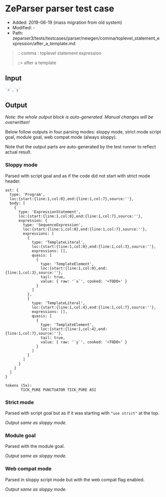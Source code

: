 # ZeParser parser test case

- Added: 2019-06-19 (mass migration from old system)
- Modified: -
- Path: zeparser3/tests/testcases/parser/newgen/comma/toplevel_statement_expression/after_a_template.md

> :: comma : toplevel statement expression
>
> ::> after a template

## Input

`````js
`x`,`y`
`````

## Output

_Note: the whole output block is auto-generated. Manual changes will be overwritten!_

Below follow outputs in four parsing modes: sloppy mode, strict mode script goal, module goal, web compat mode (always sloppy).

Note that the output parts are auto-generated by the test runner to reflect actual result.

### Sloppy mode

Parsed with script goal and as if the code did not start with strict mode header.

`````
ast: {
  type: 'Program',
  loc:{start:{line:1,col:0},end:{line:1,col:7},source:''},
  body: [
    {
      type: 'ExpressionStatement',
      loc:{start:{line:1,col:0},end:{line:1,col:7},source:''},
      expression: {
        type: 'SequenceExpression',
        loc:{start:{line:1,col:0},end:{line:1,col:7},source:''},
        expressions: [
          {
            type: 'TemplateLiteral',
            loc:{start:{line:1,col:0},end:{line:1,col:3},source:''},
            expressions: [],
            quasis: [
              {
                type: 'TemplateElement',
                loc:{start:{line:1,col:0},end:{line:1,col:3},source:''},
                tail: true,
                value: { raw: '`x`', cooked: '<TODO>' }
              }
            ]
          },
          {
            type: 'TemplateLiteral',
            loc:{start:{line:1,col:4},end:{line:1,col:7},source:''},
            expressions: [],
            quasis: [
              {
                type: 'TemplateElement',
                loc:{start:{line:1,col:4},end:{line:1,col:7},source:''},
                tail: true,
                value: { raw: '`y`', cooked: '<TODO>' }
              }
            ]
          }
        ]
      }
    }
  ]
}

tokens (5x):
       TICK_PURE PUNCTUATOR TICK_PURE ASI
`````

### Strict mode

Parsed with script goal but as if it was starting with `"use strict"` at the top.

_Output same as sloppy mode._

### Module goal

Parsed with the module goal.

_Output same as sloppy mode._

### Web compat mode

Parsed in sloppy script mode but with the web compat flag enabled.

_Output same as sloppy mode._
